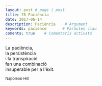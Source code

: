 ```yaml
---
layout: post # page | post
title: 78 Paciència
date: 2017-06-14 
description: Paciència    # Argument
keywords: pacience       # Paraules clau
coments: true    # Comentaris activats
---
```


La paciència, <br />
la persistència <br />
i la transpiració <br />
fan una combinació <br />
insuperable per a l'èxit. <br />

<small>Napoleon Hill</small>
